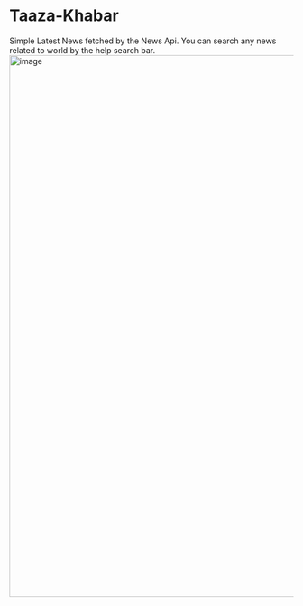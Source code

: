 ﻿# Taaza-Khabar
 Simple Latest News fetched by the News Api.
 You can search any news related to world by the help search bar.
<img width="960" alt="image" src="https://github.com/Chaturvedi698/Taaza-Khabar/assets/82535472/2a621f8f-b86a-469b-84a4-d7db0efdfb44">

